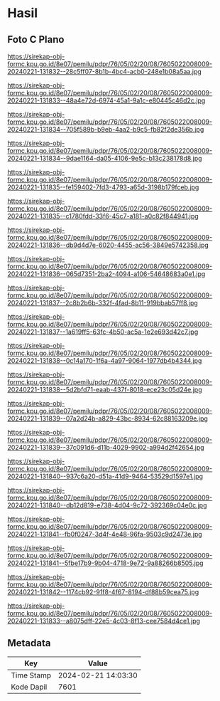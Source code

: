 # Hasil

## Foto C Plano

https://sirekap-obj-formc.kpu.go.id/8e07/pemilu/pdpr/76/05/02/20/08/7605022008009-20240221-131832--28c5ff07-8b1b-4bc4-acb0-248e1b08a5aa.jpg

https://sirekap-obj-formc.kpu.go.id/8e07/pemilu/pdpr/76/05/02/20/08/7605022008009-20240221-131833--48a4e72d-6974-45a1-9a1c-e80445c46d2c.jpg

https://sirekap-obj-formc.kpu.go.id/8e07/pemilu/pdpr/76/05/02/20/08/7605022008009-20240221-131834--705f589b-b9eb-4aa2-b9c5-fb82f2de356b.jpg

https://sirekap-obj-formc.kpu.go.id/8e07/pemilu/pdpr/76/05/02/20/08/7605022008009-20240221-131834--9dae1164-da05-4106-9e5c-b13c238178d8.jpg

https://sirekap-obj-formc.kpu.go.id/8e07/pemilu/pdpr/76/05/02/20/08/7605022008009-20240221-131835--fe159402-7fd3-4793-a65d-3198b179fceb.jpg

https://sirekap-obj-formc.kpu.go.id/8e07/pemilu/pdpr/76/05/02/20/08/7605022008009-20240221-131835--c1780fdd-33f6-45c7-a181-a0c82f844941.jpg

https://sirekap-obj-formc.kpu.go.id/8e07/pemilu/pdpr/76/05/02/20/08/7605022008009-20240221-131836--db9d4d7e-6020-4455-ac56-3849e5742358.jpg

https://sirekap-obj-formc.kpu.go.id/8e07/pemilu/pdpr/76/05/02/20/08/7605022008009-20240221-131836--065d7351-2ba2-4094-a106-54648683a0e1.jpg

https://sirekap-obj-formc.kpu.go.id/8e07/pemilu/pdpr/76/05/02/20/08/7605022008009-20240221-131837--2c8b2b6b-332f-4fad-8b11-919bbab57ff8.jpg

https://sirekap-obj-formc.kpu.go.id/8e07/pemilu/pdpr/76/05/02/20/08/7605022008009-20240221-131837--1a619ff5-63fc-4b50-ac5a-1e2e693d42c7.jpg

https://sirekap-obj-formc.kpu.go.id/8e07/pemilu/pdpr/76/05/02/20/08/7605022008009-20240221-131838--0c14a170-1f6a-4a97-9064-1977db4b4344.jpg

https://sirekap-obj-formc.kpu.go.id/8e07/pemilu/pdpr/76/05/02/20/08/7605022008009-20240221-131838--5d2bfd71-eaab-437f-8018-ece23c05d24e.jpg

https://sirekap-obj-formc.kpu.go.id/8e07/pemilu/pdpr/76/05/02/20/08/7605022008009-20240221-131839--07a2d24b-a829-43bc-8934-62c88163209e.jpg

https://sirekap-obj-formc.kpu.go.id/8e07/pemilu/pdpr/76/05/02/20/08/7605022008009-20240221-131839--37c091d6-d11b-4029-9902-a994d2f42654.jpg

https://sirekap-obj-formc.kpu.go.id/8e07/pemilu/pdpr/76/05/02/20/08/7605022008009-20240221-131840--937c6a20-d51a-41d9-9464-53529d1597e1.jpg

https://sirekap-obj-formc.kpu.go.id/8e07/pemilu/pdpr/76/05/02/20/08/7605022008009-20240221-131840--db12d819-e738-4d04-9c72-392369c04e0c.jpg

https://sirekap-obj-formc.kpu.go.id/8e07/pemilu/pdpr/76/05/02/20/08/7605022008009-20240221-131841--fb0f0247-3d4f-4e48-96fa-9503c9d2473e.jpg

https://sirekap-obj-formc.kpu.go.id/8e07/pemilu/pdpr/76/05/02/20/08/7605022008009-20240221-131841--5fbe17b9-9b04-4718-9e72-9a88266b8505.jpg

https://sirekap-obj-formc.kpu.go.id/8e07/pemilu/pdpr/76/05/02/20/08/7605022008009-20240221-131842--1174cb92-91f8-4f67-8194-df88b59cea75.jpg

https://sirekap-obj-formc.kpu.go.id/8e07/pemilu/pdpr/76/05/02/20/08/7605022008009-20240221-131833--a8075dff-22e5-4c03-8f13-cee7584d4ce1.jpg


## Metadata

| Key        | Value               |
| ---------- | ------------------- |
| Time Stamp | 2024-02-21 14:03:30 |
| Kode Dapil | 7601                |



